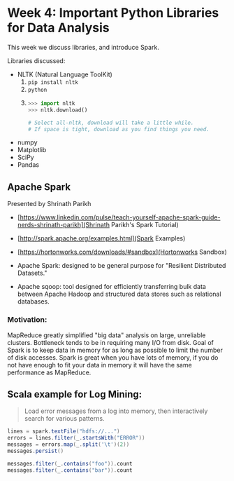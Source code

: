 # Week 4: Important Python Libraries for Data Analysis

This week we discuss libraries, and introduce Spark.

Libraries discussed:

* NLTK (Natural Language ToolKit)  
  1. `pip install nltk`
  2. `python`
  3. ```python
     >>> import nltk
     >>> nltk.download()

     # Select all-nltk, download will take a little while.
     # If space is tight, download as you find things you need.
     ```
* numpy
* Matplotlib
* SciPy
* Pandas

## Apache Spark
Presented by Shrinath Parikh

* [https://www.linkedin.com/pulse/teach-yourself-apache-spark-guide-nerds-shrinath-parikh](Shrinath Parikh's Spark Tutorial)
* [http://spark.apache.org/examples.html](Spark Examples)
* [https://hortonworks.com/downloads/#sandbox](Hortonworks Sandbox)

* Apache Spark: designed to be general purpose for "Resilient Distributed Datasets."
* Apache sqoop: tool designed for efficiently transferring bulk data between Apache Hadoop and structured data stores such as relational databases.

### Motivation:

MapReduce greatly simplified "big data" analysis on large, unreliable clusters. Bottleneck tends to be in requiring many I/O from disk. Goal of Spark is to keep data in memory for as long as possible to limit the number of disk accesses. Spark is great when you have lots of memory, if you do not have enough to fit your data in memory it will have the same performance as MapReduce.

## Scala example for Log Mining:

> Load error messages from a log into memory, then interactively search for various patterns.

```scala
lines = spark.textFile("hdfs://...")
errors = lines.filter(_.startsWith("ERROR"))
messages = errors.map(_.split('\t')(2))
messages.persist()

messages.filter(_.contains("foo")).count
messages.filter(_.contains("bar")).count
```

